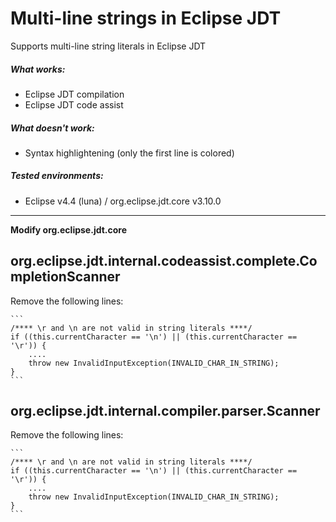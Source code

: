 Multi-line strings in Eclipse JDT
======================================

Supports multi-line string literals in Eclipse JDT

##### What works:
 - Eclipse JDT compilation
 - Eclipse JDT code assist

##### What doesn't work:
 - Syntax highlightening (only the first line is colored)

##### Tested environments:
 - Eclipse v4.4 (luna) / org.eclipse.jdt.core v3.10.0

------------------------------------------------------------------------------

**Modify org.eclipse.jdt.core**

org.eclipse.jdt.internal.codeassist.complete.CompletionScanner
--------------------------------------------------------------
Remove the following lines:

    ```
    /**** \r and \n are not valid in string literals ****/
    if ((this.currentCharacter == '\n') || (this.currentCharacter == '\r')) {
        ....
        throw new InvalidInputException(INVALID_CHAR_IN_STRING);
    }
    ```

org.eclipse.jdt.internal.compiler.parser.Scanner
------------------------------------------------
Remove the following lines:

    ```
    /**** \r and \n are not valid in string literals ****/
    if ((this.currentCharacter == '\n') || (this.currentCharacter == '\r')) {
        ....
        throw new InvalidInputException(INVALID_CHAR_IN_STRING);
    }
    ```

